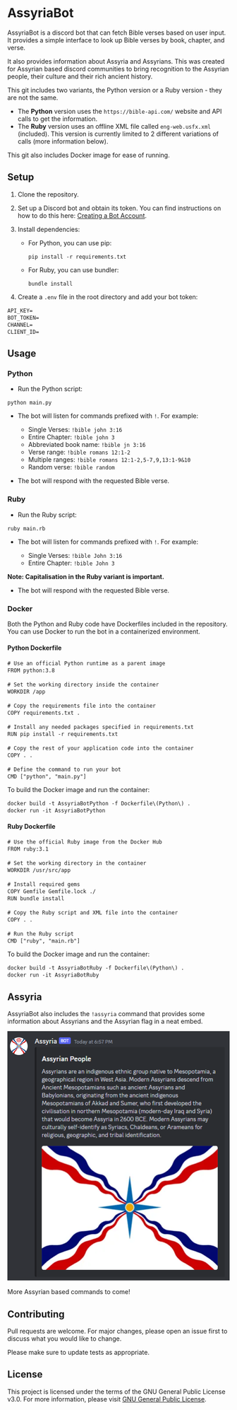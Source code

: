 # AssyriaBot

AssyriaBot is a discord bot that can fetch Bible verses based on user input. It provides a simple interface to look up Bible verses by book, chapter, and verse.

It also provides information about Assyria and Assyrians. This was created for Assyrian based discord communities to bring recognition to the Assyrian people, their culture and their rich ancient history.

This git includes two variants, the Python version or a Ruby version - they are not the same.

* The **Python** version uses the `https://bible-api.com/` website and API calls to get the information.
* The **Ruby** version uses an offline XML file called `eng-web.usfx.xml` (included). This version is currently limited to 2 different variations of calls (more information below).

This git also includes Docker image for ease of running.

## Setup

1. Clone the repository.

2. Set up a Discord bot and obtain its token. You can find instructions on how to do this here: [Creating a Bot Account](https://discord.com/developers).

3. Install dependencies:
   * For Python, you can use pip:
     ```
     pip install -r requirements.txt
     ```
   * For Ruby, you can use bundler:
     ```
     bundle install
     ```

4. Create a `.env` file in the root directory and add your bot token:

```
API_KEY=
BOT_TOKEN=
CHANNEL=
CLIENT_ID=
```

## Usage

### Python

* Run the Python script:

```
python main.py
```

* The bot will listen for commands prefixed with `!`. For example:

  * Single Verses: `!bible john 3:16`
  * Entire Chapter: `!bible john 3`
  * Abbreviated book name: `!bible jn 3:16`
  * Verse range: `!bible romans 12:1-2`
  * Multiple ranges: `!bible romans 12:1-2,5-7,9,13:1-9&10`
  * Random verse: `!bible random`

* The bot will respond with the requested Bible verse.

### Ruby

* Run the Ruby script:

```
ruby main.rb
```

* The bot will listen for commands prefixed with `!`. For example:

  * Single Verses: `!bible John 3:16`
  * Entire Chapter: `!bible John 3`

**Note: Capitalisation in the Ruby variant is important.**

* The bot will respond with the requested Bible verse.

### Docker

Both the Python and Ruby code have Dockerfiles included in the repository. You can use Docker to run the bot in a containerized environment.

#### Python Dockerfile

```
# Use an official Python runtime as a parent image
FROM python:3.8

# Set the working directory inside the container
WORKDIR /app

# Copy the requirements file into the container
COPY requirements.txt .

# Install any needed packages specified in requirements.txt
RUN pip install -r requirements.txt

# Copy the rest of your application code into the container
COPY . .

# Define the command to run your bot
CMD ["python", "main.py"]
```

To build the Docker image and run the container:

```
docker build -t AssyriaBotPython -f Dockerfile\(Python\) .
docker run -it AssyriaBotPython
```

#### Ruby Dockerfile

```
# Use the official Ruby image from the Docker Hub
FROM ruby:3.1

# Set the working directory in the container
WORKDIR /usr/src/app

# Install required gems
COPY Gemfile Gemfile.lock ./
RUN bundle install

# Copy the Ruby script and XML file into the container
COPY . .

# Run the Ruby script
CMD ["ruby", "main.rb"]
```

To build the Docker image and run the container:

```
docker build -t AssyriaBotRuby -f Dockerfile\(Python\) .
docker run -it AssyriaBotRuby
```

## Assyria

AssyriaBot also includes the `!assyria` command that provides some information about Assyrians and the Assyrian flag in a neat embed.

![!assyria command screenshot](images/assyria.png)

More Assyrian based commands to come!

## Contributing

Pull requests are welcome. For major changes, please open an issue first to discuss what you would like to change.

Please make sure to update tests as appropriate.

## License

This project is licensed under the terms of the GNU General Public License v3.0. For more information, please visit [GNU General Public License](https://www.gnu.org/licenses/gpl-3.0.html).
